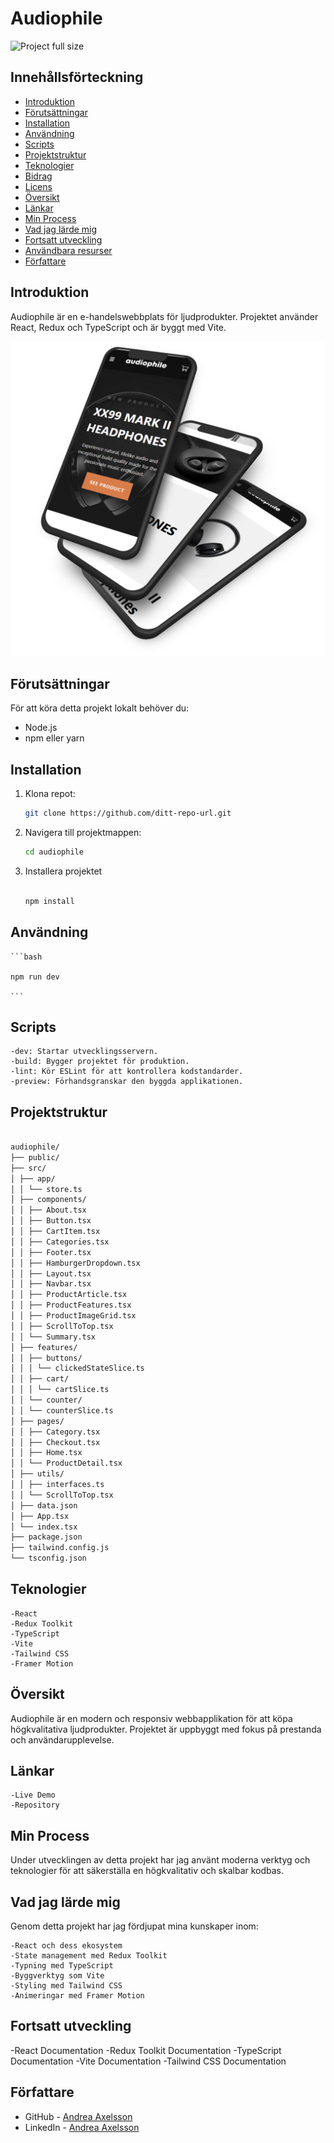 # Audiophile

<!-- ![Project full size](https://github.com/Andrea-Axelsson/audiophile/blob/main/public/assets/shared/audiophile.png?raw=true)
 -->

![Project full size](https://github.com/Andrea-Axelsson/audiophile/blob/main/public/assets/shared/audiophile.gif?raw=true)

## Innehållsförteckning

- [Introduktion](#introduktion)
- [Förutsättningar](#förutsättningar)
- [Installation](#installation)
- [Användning](#användning)
- [Scripts](#scripts)
- [Projektstruktur](#projektstruktur)
- [Teknologier](#teknologier)
- [Bidrag](#bidrag)
- [Licens](#licens)
- [Översikt](#översikt)
- [Länkar](#länkar)
- [Min Process](#min-process)
- [Vad jag lärde mig](#vad-jag-lärde-mig)
- [Fortsatt utveckling](#fortsatt-utveckling)
- [Användbara resurser](#användbara-resurser)
- [Författare](#författare)

## Introduktion

Audiophile är en e-handelswebbplats för ljudprodukter. Projektet använder React, Redux och TypeScript och är byggt med Vite.

![Project full size](https://github.com/Andrea-Axelsson/audiophile/blob/main/public/assets/shared/mobile-mockup.png?raw=true)

## Förutsättningar

För att köra detta projekt lokalt behöver du:

- Node.js
- npm eller yarn

## Installation

1. Klona repot:
   ```bash
   git clone https://github.com/ditt-repo-url.git
   ```
2. Navigera till projektmappen:

   ```bash
   cd audiophile
   ```

3. Installera projektet

   ```bash

   npm install

   ```

## Användning

    ```bash

    npm run dev

    ```

## Scripts

    -dev: Startar utvecklingsservern.
    -build: Bygger projektet för produktion.
    -lint: Kör ESLint för att kontrollera kodstandarder.
    -preview: Förhandsgranskar den byggda applikationen.

## Projektstruktur

```bash

audiophile/
├── public/
├── src/
│ ├── app/
│ │ └── store.ts
│ ├── components/
│ │ ├── About.tsx
│ │ ├── Button.tsx
│ │ ├── CartItem.tsx
│ │ ├── Categories.tsx
│ │ ├── Footer.tsx
│ │ ├── HamburgerDropdown.tsx
│ │ ├── Layout.tsx
│ │ ├── Navbar.tsx
│ │ ├── ProductArticle.tsx
│ │ ├── ProductFeatures.tsx
│ │ ├── ProductImageGrid.tsx
│ │ ├── ScrollToTop.tsx
│ │ └── Summary.tsx
│ ├── features/
│ │ ├── buttons/
│ │ │ └── clickedStateSlice.ts
│ │ ├── cart/
│ │ │ └── cartSlice.ts
│ │ └── counter/
│ │ └── counterSlice.ts
│ ├── pages/
│ │ ├── Category.tsx
│ │ ├── Checkout.tsx
│ │ ├── Home.tsx
│ │ └── ProductDetail.tsx
│ ├── utils/
│ │ ├── interfaces.ts
│ │ └── ScrollToTop.tsx
│ ├── data.json
│ ├── App.tsx
│ └── index.tsx
├── package.json
├── tailwind.config.js
└── tsconfig.json

```

## Teknologier

    -React
    -Redux Toolkit
    -TypeScript
    -Vite
    -Tailwind CSS
    -Framer Motion

## Översikt

Audiophile är en modern och responsiv webbapplikation för att köpa högkvalitativa ljudprodukter. Projektet är uppbyggt med fokus på prestanda och användarupplevelse.

## Länkar

    -Live Demo
    -Repository

## Min Process

Under utvecklingen av detta projekt har jag använt moderna verktyg och teknologier för att säkerställa en högkvalitativ och skalbar kodbas.

## Vad jag lärde mig

Genom detta projekt har jag fördjupat mina kunskaper inom:

    -React och dess ekosystem
    -State management med Redux Toolkit
    -Typning med TypeScript
    -Byggverktyg som Vite
    -Styling med Tailwind CSS
    -Animeringar med Framer Motion

## Fortsatt utveckling

-React Documentation
-Redux Toolkit Documentation
-TypeScript Documentation
-Vite Documentation
-Tailwind CSS Documentation

## Författare

- GitHub - [Andrea Axelsson](https://github.com/Andrea-Axelsson)
- LinkedIn - [Andrea Axelsson](https://www.linkedin.com/in/axelsson-andrea/)

